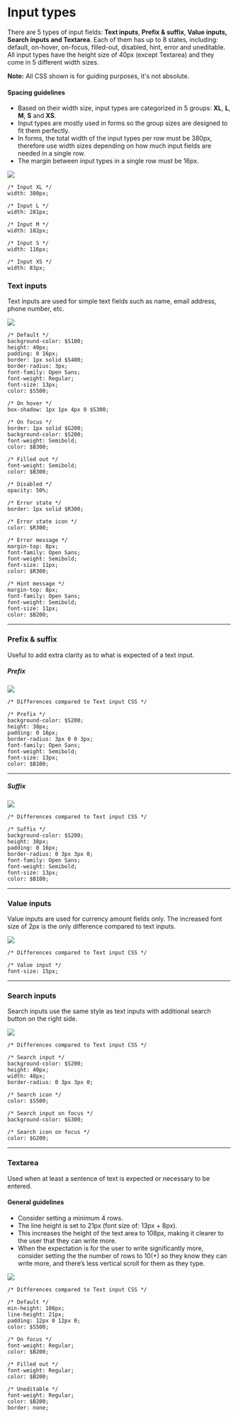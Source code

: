 # Input types

There are 5 types of input fields: **Text inputs**, **Prefix & suffix**, **Value inputs,** **Search inputs **and** Textarea**. Each of them has up to 8 states, including: default, on-hover, on-focus, filled-out, disabled, hint, error and uneditable. All input types have the height size of 40px \(except Textarea\) and they come in 5 different width sizes.

**Note:** All CSS shown is for guiding purposes, it's not absolute.

#### Spacing guidelines

* Based on their width size, input types are categorized in 5 groups: **XL**, **L**, **M**, **S** and **XS**.
* Input types are mostly used in forms so the group sizes are designed to fit them perfectly.
* In forms, the total width of the input types per row must be 380px, therefore use width sizes depending on how much input fields are needed in a single row.
* The margin between input types in a single row must be 16px.

![](/assets/atoms/input-types-sizes.png)

```
/* Input XL */
width: 380px;

/* Input L */
width: 281px;

/* Input M */
width: 182px;

/* Input S */
width: 116px;

/* Input XS */
width: 83px;
```

### Text inputs

Text inputs are used for simple text fields such as name, email address, phone number, etc.

![](/assets/atoms/input-types-text-input-states.png)

```
/* Default */
background-color: $S100;
height: 40px;
padding: 0 16px;
border: 1px solid $S400;
border-radius: 3px;
font-family: Open Sans;
font-weight: Regular;
font-size: 13px;
color: $S500;

/* On hover */
box-shadow: 1px 1px 4px 0 $S300;

/* On focus */
border: 1px solid $G200;
background-color: $S200;
font-weight: Semibold;
color: $B300;

/* Filled out */
font-weight: Semibold;
color: $B300;

/* Disabled */
opacity: 50%;

/* Error state */
border: 1px solid $R300;

/* Error state icon */
color: $R300;

/* Error message */
margin-top: 8px;
font-family: Open Sans;
font-weight: Semibold;
font-size: 11px;
color: $R300;

/* Hint message */
margin-top: 8px;
font-family: Open Sans;
font-weight: Semibold;
font-size: 11px;
color: $B200;
```

---

### Prefix & suffix

Useful to add extra clarity as to what is expected of a text input.

##### Prefix

![](/assets/atoms/input-types-prefix-states.png)

```
/* Differences compared to Text input CSS */

/* Prefix */
background-color: $S200;
height: 38px;
padding: 0 16px;
border-radius: 3px 0 0 3px;
font-family: Open Sans;
font-weight: Semibold;
font-size: 13px;
color: $B100;
```

---

##### Suffix

![](/assets/atoms/input-types-suffix-states.png)

```
/* Differences compared to Text input CSS */

/* Suffix */
background-color: $S200;
height: 38px;
padding: 0 16px;
border-radius: 0 3px 3px 0;
font-family: Open Sans;
font-weight: Semibold;
font-size: 13px;
color: $B100;
```

---

### Value inputs

Value inputs are used for currency amount fields only. The increased font size of 2px is the only difference compared to text inputs.

![](/assets/atoms/input-types-value-input-states.png)

```
/* Differences compared to Text input CSS */

/* Value input */
font-size: 15px;
```

---

### Search inputs

Search inputs use the same style as text inputs with additional search button on the right side.

![](/assets/atoms/input-types-search-states.png)

```
/* Differences compared to Text input CSS */

/* Search input */
background-color: $S200;
height: 40px;
width: 48px;
border-radius: 0 3px 3px 0;

/* Search icon */
color: $S500;

/* Search input on focus */
background-color: $G300;

/* Search icon on focus */
color: $G200;
```

---

### Textarea

Used when at least a sentence of text is expected or necessary to be entered.

#### General guidelines

* Consider setting a minimum 4 rows.
* The line height is set to 21px \(font size of: 13px + 8px\).
* This increases the height of the text area to 108px, making it clearer to the user that they can write more.
* When the expectation is for the user to write significantly more, consider setting the the number of rows to 10\(+\) so they know they can write more, and there’s less vertical scroll for them as they type.

![](/assets/atoms/input-types-text-area-states.png)

```
/* Differences compared to Text input CSS */

/* Default */
min-height: 108px;
line-height: 21px;
padding: 12px 0 12px 0;
color: $S500;

/* On focus */
font-weight: Regular;
color: $B200;

/* Filled out */
font-weight: Regular;
color: $B200;

/* Uneditable */
font-weight: Regular;
color: $B200;
border: none;
```



